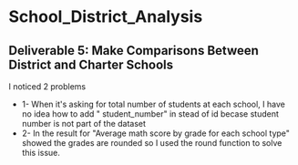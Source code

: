 # School_District_Analysis
## Deliverable 5: Make Comparisons Between District and Charter Schools
I noticed 2 problems
- 1- When it's asking for total number of students at each school, I have no idea how to add " student_number" in stead of id becase student number is not part of the dataset
- 2- In the result for "Average math score by grade for each school type" showed the grades are rounded so I used the round function to solve this issue.
